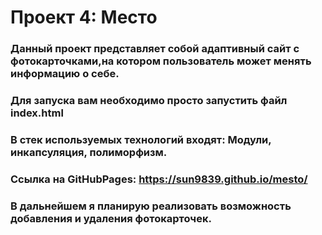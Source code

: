 # Проект 4: Место

### Данный проект представляет собой адаптивный сайт с фотокарточками,на котором пользователь может менять информацию о себе.

### Для запуска вам необходимо просто запустить файл index.html

### В стек используемых технологий входят: Модули, инкапсуляция, полиморфизм.

### Ссылка на GitHubPages: https://sun9839.github.io/mesto/

### В дальнейшем я планирую реализовать возможность добавления и удаления фотокарточек.
